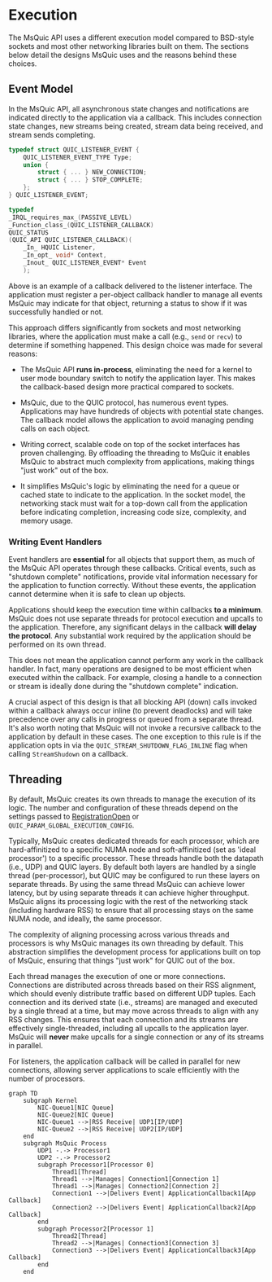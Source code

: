 Execution
======

The MsQuic API uses a different execution model compared to BSD-style sockets and most other networking libraries built on them.
The sections below detail the designs MsQuic uses and the reasons behind these choices.

## Event Model

In the MsQuic API, all asynchronous state changes and notifications are indicated directly to the application via a callback.
This includes connection state changes, new streams being created, stream data being received, and stream sends completing.

```c
typedef struct QUIC_LISTENER_EVENT {
    QUIC_LISTENER_EVENT_TYPE Type;
    union {
        struct { ... } NEW_CONNECTION;
        struct { ... } STOP_COMPLETE;
    };
} QUIC_LISTENER_EVENT;

typedef
_IRQL_requires_max_(PASSIVE_LEVEL)
_Function_class_(QUIC_LISTENER_CALLBACK)
QUIC_STATUS
(QUIC_API QUIC_LISTENER_CALLBACK)(
    _In_ HQUIC Listener,
    _In_opt_ void* Context,
    _Inout_ QUIC_LISTENER_EVENT* Event
    );
```

Above is an example of a callback delivered to the listener interface.
The application must register a per-object callback handler to manage all events MsQuic may indicate for that object, returning a status to show if it was successfully handled or not.

This approach differs significantly from sockets and most networking libraries, where the application must make a call (e.g., `send` or `recv`) to determine if something happened.
This design choice was made for several reasons:

- The MsQuic API **runs in-process**, eliminating the need for a kernel to user mode boundary switch to notify the application layer. This makes the callback-based design more practical compared to sockets.

- MsQuic, due to the QUIC protocol, has numerous event types. Applications may have hundreds of objects with potential state changes. The callback model allows the application to avoid managing pending calls on each object.

- Writing correct, scalable code on top of the socket interfaces has proven challenging. By offloading the threading to MsQuic it enables MsQuic to abstract much complexity from applications, making things "just work" out of the box.

- It simplifies MsQuic's logic by eliminating the need for a queue or cached state to indicate to the application. In the socket model, the networking stack must wait for a top-down call from the application before indicating completion, increasing code size, complexity, and memory usage.

### Writing Event Handlers

Event handlers are **essential** for all objects that support them, as much of the MsQuic API operates through these callbacks.
Critical events, such as "shutdown complete" notifications, provide vital information necessary for the application to function correctly.
Without these events, the application cannot determine when it is safe to clean up objects.

Applications should keep the execution time within callbacks **to a minimum**.
MsQuic does not use separate threads for protocol execution and upcalls to the application.
Therefore, any significant delays in the callback **will delay the protocol**.
Any substantial work required by the application should be performed on its own thread.

This does not mean the application cannot perform any work in the callback handler.
In fact, many operations are designed to be most efficient when executed within the callback.
For example, closing a handle to a connection or stream is ideally done during the "shutdown complete" indication.

A crucial aspect of this design is that all blocking API (down) calls invoked within a callback always occur inline (to prevent deadlocks) and will take precedence over any calls in progress or queued from a separate thread.
It's also worth noting that MsQuic will not invoke a recursive callback to the application by default in these cases.
The one exception to this rule is if the application opts in via the `QUIC_STREAM_SHUTDOWN_FLAG_INLINE` flag when calling `StreamShudown` on a callback.

## Threading

By default, MsQuic creates its own threads to manage the execution of its logic.
The number and configuration of these threads depend on the settings passed to [RegistrationOpen](api/RegistrationOpen.md) or `QUIC_PARAM_GLOBAL_EXECUTION_CONFIG`.

Typically, MsQuic creates dedicated threads for each processor, which are hard-affinitized to a specific NUMA node and soft-affinitized (set as 'ideal processor') to a specific processor.
These threads handle both the datapath (i.e., UDP) and QUIC layers.
By default both layers are handled by a single thread (per-processor), but QUIC may be configured to run these layers on separate threads.
By using the same thread MsQuic can achieve lower latency, but by using separate threads it can achieve higher throughput.
MsQuic aligns its processing logic with the rest of the networking stack (including hardware RSS) to ensure that all processing stays on the same NUMA node, and ideally, the same processor.

The complexity of aligning processing across various threads and processors is why MsQuic manages its own threading by default.
This abstraction simplifies the development process for applications built on top of MsQuic, ensuring that things "just work" for QUIC out of the box.

Each thread manages the execution of one or more connections.
Connections are distributed across threads based on their RSS alignment, which should evenly distribute traffic based on different UDP tuples.
Each connection and its derived state (i.e., streams) are managed and executed by a single thread at a time, but may move across threads to align with any RSS changes.
This ensures that each connection and its streams are effectively single-threaded, including all upcalls to the application layer.
MsQuic will **never** make upcalls for a single connection or any of its streams in parallel.

For listeners, the application callback will be called in parallel for new connections, allowing server applications to scale efficiently with the number of processors.

```mermaid
graph TD
    subgraph Kernel
        NIC-Queue1[NIC Queue]
        NIC-Queue2[NIC Queue]
        NIC-Queue1 -->|RSS Receive| UDP1[IP/UDP]
        NIC-Queue2 -->|RSS Receive| UDP2[IP/UDP]
    end
    subgraph MsQuic Process
        UDP1 -.-> Processor1
        UDP2 -.-> Processor2
        subgraph Processor1[Processor 0]
            Thread1[Thread]
            Thread1 -->|Manages| Connection1[Connection 1]
            Thread1 -->|Manages| Connection2[Connection 2]
            Connection1 -->|Delivers Event| ApplicationCallback1[App Callback]
            Connection2 -->|Delivers Event| ApplicationCallback2[App Callback]
        end
        subgraph Processor2[Processor 1]
            Thread2[Thread]
            Thread2 -->|Manages| Connection3[Connection 3]
            Connection3 -->|Delivers Event| ApplicationCallback3[App Callback]
        end
    end
```
